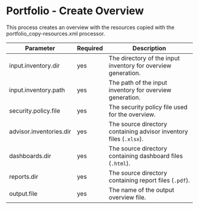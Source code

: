 # Portfolio - Create Overview

This process creates an overview with the resources copied with the portfolio_copy-resources.xml processor.

| Parameter               | Required | Description                                                        |
|-------------------------|----------|--------------------------------------------------------------------|
| input.inventory.dir     | yes      | The directory of the input inventory for overview generation.      |
| input.inventory.path    | yes      | The path of the input inventory for overview generation.           |
| security.policy.file    | yes      | The security policy file used for the overview.                    |     
| advisor.inventories.dir | yes      | The source directory containing advisor inventory files (`.xlsx`). |     
| dashboards.dir          | yes      | The source directory containing dashboard files (`.html`).         |     
| reports.dir             | yes      | The source directory containing report files (`.pdf`).             |     
| output.file             | yes      | The name of the output overview file.                              |     
